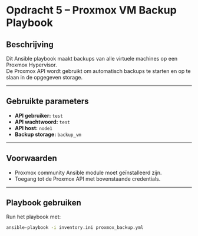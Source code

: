 # Opdracht 5 – Proxmox VM Backup Playbook

## Beschrijving

Dit Ansible playbook maakt backups van alle virtuele machines op een Proxmox Hypervisor.  
De Proxmox API wordt gebruikt om automatisch backups te starten en op te slaan in de opgegeven storage.

---

## Gebruikte parameters

- **API gebruiker:** `test`  
- **API wachtwoord:** `test`  
- **API host:** `node1`  
- **Backup storage:** `backup_vm`

---

## Voorwaarden

- Proxmox community Ansible module moet geïnstalleerd zijn.  
- Toegang tot de Proxmox API met bovenstaande credentials.

---

## Playbook gebruiken

Run het playbook met:

```bash
ansible-playbook -i inventory.ini proxmox_backup.yml
